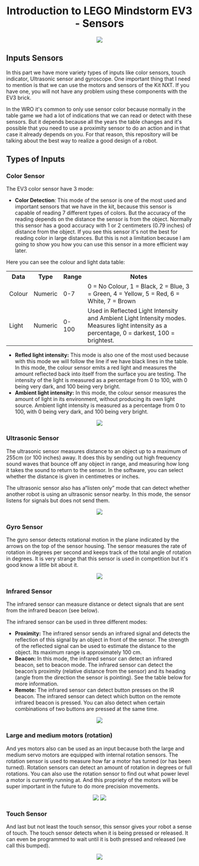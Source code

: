 <h1 align="center"> Introduction to LEGO Mindstorm EV3 - Sensors</h1>

<p align="center">
  <img src="https://user-images.githubusercontent.com/101992463/200483465-c4d38d4b-7ee1-4f84-b695-e809c3cb4066.png" />
</p>

<h2> Inputs Sensors </h2> 

In this part we have more variety types of inputs like color sensors, touch indicator, Ultrasonic sensor and gyroscope. One important thing that I need to mention is that we can use the motors and sensors of the Kit NXT. If you have one, you will not have any problem using these components with the EV3 brick.

In the WRO it's common to only use sensor color because normally in the table game we had a lot of indications that we can read or detect with these sensors. But it depends because all the years the table changes and it's possible that you need to use a proximity sensor to do an action and in that case it already depends on you. For that reason, this repository will be talking about the best way to realize a good design of a robot.

<h2>Types of Inputs</h2>

<h3 class="bolded">Color Sensor</h3> The EV3 color sensor have 3 mode:

- **Color Detection**: This mode of the sensor is one of the most used and important sensors that we have in the kit, because this sensor is capable of reading 7 different types of colors. But the accuracy of the reading depends on the distance the sensor is from the object. Normally this sensor has a good accuracy with 1 or 2 centimeters (0.79 inches) of distance from the object. If you see this sensor it's not the best for reading color in large distances. But this is not a limitation because I am going to show you how you can use this sensor in a more efficient way later. 

Here you can see the colour and light data table: 

<table>
  <tr>
    <th>Data</th>
    <th>Type</th>
    <th>Range</th>
    <th>Notes</th>
  </tr>
  <tr>
    <td>Colour</td>
    <td>Numeric</td>
    <td>0-7</td>    
    <td>
        0 = No Colour,
        1 = Black,
        2 = Blue,
        3 = Green,
        4 = Yellow,
        5 = Red,
        6 = White,
        7 = Brown    
    </td>
    
  </tr>
  <tr>
    <td>Light</td>
    <td>Numeric</td>
    <td>0-100</td>
    <td>Used in Reflected Light Intensity and Ambient Light Intensity modes. Measures light intensity as a percentage, 0 = darkest, 100 = brightest.</td>   
  </tr>
</table>

- **Refled light intensity:** This mode is also one of the most used because with this mode we will follow the line if we have black lines in the table. In this mode, the colour sensor emits a red light and measures the amount reflected back into itself from the surface you are testing. The intensity of the light is measured as a percentage from 0 to 100, with 0 being very dark, and 100 being very bright.
- **Ambient light intensity:**  In this mode, the colour sensor measures the amount of light in its environment, without producing its own light source. Ambient light intensity is measured as a percentage from 0 to 100, with 0 being very dark, and 100 being very bright. 

<p align="center">
  <img src="https://user-images.githubusercontent.com/101992463/202639619-6bbb0169-adb7-4ec3-a727-9b3199693fe0.jpg" />
</p>


<h3 class="bolded">Ultrasonic Sensor</h3>

The ultrasonic sensor measures distance to an object up to a maximum of 255cm (or 100 inches) away. It does this by sending out high frequency sound waves that bounce off any object in range, and measuring how long it takes the sound to return to the sensor. In the software, you can select whether the distance is given in centimetres or inches.

The ultrasonic sensor also has a“listen only” mode that can detect whether another robot is using an ultrasonic sensor nearby. In this mode, the sensor listens for signals but does not send them.

<p align="center">
  <img src="https://user-images.githubusercontent.com/101992463/202644461-4b1c0110-e5cf-4625-9cc0-6f1f10c4524c.jpg" />
</p>

<h3 class="bolded">Gyro Sensor</h3>

The gyro sensor detects rotational motion in the plane indicated by the arrows on the top of the sensor housing. The sensor measures the rate of rotation in degrees per second and keeps track of the total angle of rotation in degrees. It is very strange that this sensor is used in competition but it's good know a little bit about it. 

<p align="center">
  <img src="https://user-images.githubusercontent.com/101992463/202645266-451ab7f0-5ecc-475d-b6c3-cd8347c4de68.png" />
</p>

<h3 class="bolded">Infrared Sensor</h3>

The infrared sensor can measure distance or detect signals that are sent from the infrared beacon (see below). 

The infrared sensor can be used in three different modes: 

- **Proximity:** The infrared sensor sends an infrared signal and detects the reflection of this signal by an object in front of the sensor. The strength of the reflected signal can be used to estimate the distance to the object. Its maximum range is approximately 100 cm.
- **Beacon:** In this mode, the infrared sensor can detect an infrared beacon, set to beacon mode. The infrared sensor can detect the beacon’s proximity (relative distance from the sensor) and its heading (angle from the direction the sensor is pointing). See the table below for more information.
- **Remote:** The infrared sensor can detect button presses on the IR beacon. The infrared sensor can detect which button on the remote infrared beacon is pressed. You can also detect when certain combinations of two buttons are pressed at the same time.

<p align="center">
  <img src="https://user-images.githubusercontent.com/101992463/202646540-e7a47fbc-318b-48a5-ba48-f1830390e244.jpg"/>
</p>

<h3 class="bolded">Large and medium motors (rotation)</h3>

And yes motors also can be used as an input because both the large and medium servo motors are equipped with internal rotation sensors. The rotation sensor is used to measure how far a motor has turned (or has been turned). Rotation sensors can detect an amount of rotation in degrees or full rotations. You can also use the rotation sensor to find out what power level a motor is currently running at. And this propriety of the motors will be super important in the future to do more precision movements.

<p align="center">
  <img src="https://user-images.githubusercontent.com/101992463/202647390-4f6c3f20-078f-456c-a349-7490989e9b5d.jpg"/>
  <img src="https://user-images.githubusercontent.com/101992463/202647424-39f1f650-5651-4474-8bfd-177e9a407f5c.jpg"/>
</p>


<h3 class="bolded">Touch Sensor</h3>

And last but not least the touch sensor, this sensor gives your robot a sense of touch. The touch sensor detects when it is being pressed or released. It can even be programmed to wait until it is both pressed and released (we call this bumped).

<p align="center">
  <img src="https://user-images.githubusercontent.com/101992463/202647997-e9cd63f1-6e5d-46e7-8ab2-82914250e060.jpg"/>
</p>

